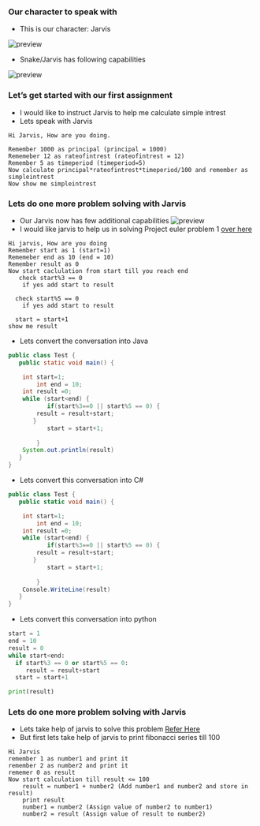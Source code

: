 ### Our character to speak with
* This is our character: Jarvis

![preview](../../../../assets/jarvis.jpg)

* Snake/Jarvis has following capabilities

![preview](../../../../assets/python04.png)

### Let’s get started with our first assignment
* I would like to instruct Jarvis to help me calculate simple intrest
* Lets speak with Jarvis
```
Hi Jarvis, How are you doing.

Remember 1000 as principal (principal = 1000)
Rememeber 12 as rateofintrest (rateofintrest = 12)
Remember 5 as timeperiod (timeperiod=5)
Now calculate principal*rateofintrest*timeperiod/100 and remember as simpleintrest 
Now show me simpleintrest
```
### Lets do one more problem solving with Jarvis
* Our Jarvis now has few additional capabilities
![preview](../../../../assets/python04.png)
* I would like jarvis to help us in solving Project euler problem 1 [over here](https://projecteuler.net/problem=1)

```
Hi jarvis, How are you doing
Remember start as 1 (start=1)
Rememeber end as 10 (end = 10)
Remember result as 0
Now start caclulation from start till you reach end
   check start%3 == 0
    if yes add start to result
    
  check start%5 == 0
    if yes add start to result
    
  start = start+1
show me result 
```
* Lets convert the conversation into Java
```java
public class Test {
   public static void main() {

	int start=1;
        int end = 10;
	int result =0;
	while (start<end) {
           if(start%3==0 || start%5 == 0) {
		result = result+start;
	   }
           start = start+1;
		
        }
	System.out.println(result)
   }
}
```
* Lets convert this conversation into C#
```c#
public class Test {
   public static void main() {

	int start=1;
        int end = 10;
	int result =0;
	while (start<end) {
           if(start%3==0 || start%5 == 0) {
		result = result+start;
	   }
           start = start+1;
		
        }
	Console.WriteLine(result)
   }
}
```
* Lets convert this conversation into python
```python
start = 1
end = 10
result = 0
while start<end:
  if start%3 == 0 or start%5 == 0:
     result = result+start
  start = start+1

print(result)
```
### Lets do one more problem solving with Jarvis
* Lets take help of jarvis to solve this problem [Refer Here](https://projecteuler.net/problem=2)
* But first lets take help of jarvis to print fibonacci series till 100
```
Hi Jarvis
remember 1 as number1 and print it
remember 2 as number2 and print it
rememer 0 as result 
Now start calculation till result <= 100
    result = number1 + number2 (Add number1 and number2 and store in result)
    print result
    number1 = number2 (Assign value of number2 to number1)
    number2 = result (Assign value of result to number2)
```